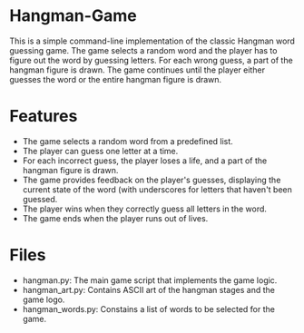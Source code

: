 # Hangman-Game

This is a simple command-line implementation of the classic Hangman word guessing game. The game selects a random word and the player has to figure out the word by guessing letters. For each wrong guess, a part of the hangman figure is drawn. The game continues until the player either guesses the word or the entire hangman figure is drawn.

# Features

- The game selects a random word from a predefined list.
- The player can guess one letter at a time.
- For each incorrect guess, the player loses a life, and a part of the hangman figure is drawn.
- The game provides feedback on the player's guesses, displaying the current state of the word (with underscores for letters that haven't been guessed.
- The player wins when they correctly guess all letters in the word.
- The game ends when the player runs out of lives.

# Files

- hangman.py: The main game script that implements the game logic.
- hangman_art.py: Contains ASCII art of the hangman stages and the game logo.
- hangman_words.py: Constains a list of words to be selected for the game.
